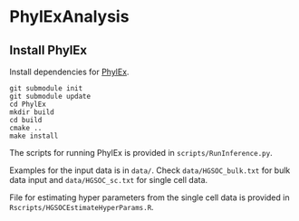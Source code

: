 # PhylExAnalysis

## Install PhylEx
Install dependencies for [PhylEx](https://github.com/junseonghwan/PhylEx).
```
git submodule init
git submodule update
cd PhylEx
mkdir build
cd build
cmake ..
make install
```

The scripts for running PhylEx is provided in `scripts/RunInference.py`.

Examples for the input data is in `data/`. Check `data/HGSOC_bulk.txt` for bulk data input and `data/HGSOC_sc.txt` for single cell data.

File for estimating hyper parameters from the single cell data is provided in `Rscripts/HGSOCEstimateHyperParams.R`.

